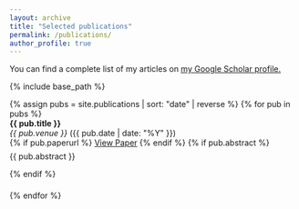 ```yaml
---
layout: archive
title: "Selected publications"
permalink: /publications/
author_profile: true
---
```


You can find a complete list of my articles on <u><a href="https://scholar.google.com/citations?hl=de&user=y4OhikAAAAAJ">my Google Scholar profile</a>.</u>


{% include base_path %}

<div class="publications">
  {% assign pubs = site.publications | sort: "date" | reverse %}
  {% for pub in pubs %}
    <div class="publication-item" style="margin-bottom: 1.5em;">
      <strong>{{ pub.title }}</strong><br>
      <em>{{ pub.venue }}</em> ({{ pub.date | date: "%Y" }})<br>
      {% if pub.paperurl %}
        <a href="{{ pub.paperurl }}" target="_blank">View Paper</a>
      {% endif %}
      {% if pub.abstract %}
        <p style="margin-top: 0.5em;">{{ pub.abstract }}</p>
      {% endif %}
    </div>
  {% endfor %}
</div>